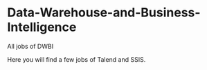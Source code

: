 # Data-Warehouse-and-Business-Intelligence
All jobs of DWBI

Here you will find a few jobs of Talend and SSIS.

